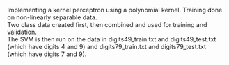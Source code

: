 Implementing a kernel perceptron using a polynomial kernel. Training done on non-linearly separable data.  
Two class data created first, then combined and used for training and validation.  
The SVM is then run on the data in digits49_train.txt and digits49_test.txt (which have digits 4 and 9) and digits79_train.txt and digits79_test.txt (which have digits 7 and 9).
